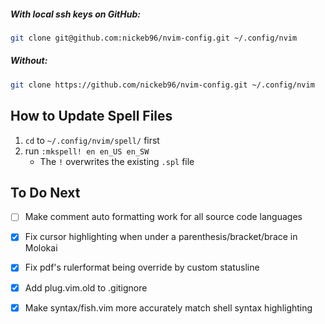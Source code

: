 
##### With local ssh keys on GitHub:
```sh
git clone git@github.com:nickeb96/nvim-config.git ~/.config/nvim
```
##### Without:
```sh
git clone https://github.com/nickeb96/nvim-config.git ~/.config/nvim
```


How to Update Spell Files
-------------------------

1.  `cd` to `~/.config/nvim/spell/` first
2.  run `:mkspell! en en_US en_SW`
    + The `!` overwrites the existing `.spl` file


To Do Next
----------

- [ ] Make comment auto formatting work for all source code languages
- [x] Fix cursor highlighting when under a parenthesis/bracket/brace in Molokai
- [x] Fix pdf's rulerformat being override by custom statusline
- [x] Add plug.vim.old to .gitignore
- [x] Make syntax/fish.vim more accurately match shell syntax highlighting


